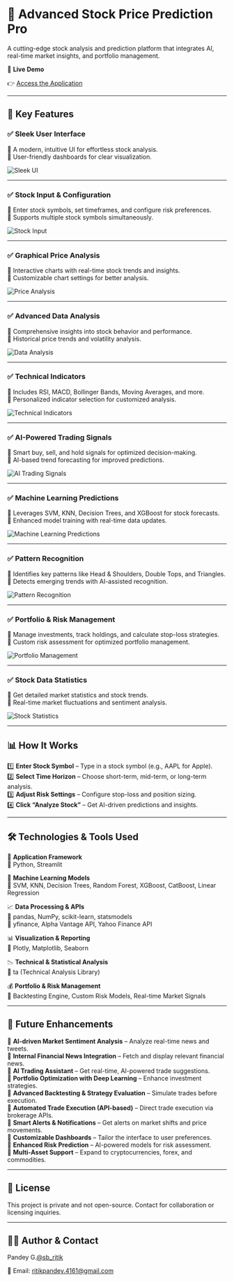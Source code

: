# 🔮 Advanced Stock Price Prediction Pro

A cutting-edge stock analysis and prediction platform that integrates AI, real-time market insights, and portfolio management.

🚀 **Live Demo**

👉 [Access the Application](https://stock-prediction-pro.onrender.com/)

---

## 🌟 Key Features

### ✅ Sleek User Interface
📌 A modern, intuitive UI for effortless stock analysis.  
📌 User-friendly dashboards for clear visualization.

![Sleek UI](images/sleek_ui_screenshot.png)

---

### ✅ Stock Input & Configuration
📌 Enter stock symbols, set timeframes, and configure risk preferences.  
📌 Supports multiple stock symbols simultaneously.

![Stock Input](images/stock_input_screenshot.png)

---

### ✅ Graphical Price Analysis
📌 Interactive charts with real-time stock trends and insights.  
📌 Customizable chart settings for better analysis.

![Price Analysis](images/price_analysis_screenshot.png)

---

### ✅ Advanced Data Analysis
📌 Comprehensive insights into stock behavior and performance.  
📌 Historical price trends and volatility analysis.

![Data Analysis](images/data_analysis_screenshot.png)

---

### ✅ Technical Indicators
📌 Includes RSI, MACD, Bollinger Bands, Moving Averages, and more.  
📌 Personalized indicator selection for customized analysis.

![Technical Indicators](images/technical_indicators_screenshot.png)

---

### ✅ AI-Powered Trading Signals
📌 Smart buy, sell, and hold signals for optimized decision-making.  
📌 AI-based trend forecasting for improved predictions.

![AI Trading Signals](images/ai_trading_signal_screenshot.png)

---

### ✅ Machine Learning Predictions
📌 Leverages SVM, KNN, Decision Trees, and XGBoost for stock forecasts.  
📌 Enhanced model training with real-time data updates.

![Machine Learning Predictions](images/ml_predictions_screenshot.png)

---

### ✅ Pattern Recognition
📌 Identifies key patterns like Head & Shoulders, Double Tops, and Triangles.  
📌 Detects emerging trends with AI-assisted recognition.

![Pattern Recognition](images/pattern_recognition_screenshot.png)

---

### ✅ Portfolio & Risk Management
📌 Manage investments, track holdings, and calculate stop-loss strategies.  
📌 Custom risk assessment for optimized portfolio management.

![Portfolio Management](images/portfolio_management_screenshot.png)

---

### ✅ Stock Data Statistics
📌 Get detailed market statistics and stock trends.  
📌 Real-time market fluctuations and sentiment analysis.

![Stock Statistics](images/stock_statistics_screenshot.png)

---

## 📊 How It Works

1️⃣ **Enter Stock Symbol** – Type in a stock symbol (e.g., AAPL for Apple).  
2️⃣ **Select Time Horizon** – Choose short-term, mid-term, or long-term analysis.  
3️⃣ **Adjust Risk Settings** – Configure stop-loss and position sizing.  
4️⃣ **Click “Analyze Stock”** – Get AI-driven predictions and insights.

---

## 🛠 Technologies & Tools Used

🚀 **Application Framework**  
🔹 Python, Streamlit

🤖 **Machine Learning Models**  
🔹 SVM, KNN, Decision Trees, Random Forest, XGBoost, CatBoost, Linear Regression

📈 **Data Processing & APIs**  
🔹 pandas, NumPy, scikit-learn, statsmodels  
🔹 yfinance, Alpha Vantage API, Yahoo Finance API

📊 **Visualization & Reporting**  
🔹 Plotly, Matplotlib, Seaborn

📉 **Technical & Statistical Analysis**  
🔹 ta (Technical Analysis Library)

💰 **Portfolio & Risk Management**  
🔹 Backtesting Engine, Custom Risk Models, Real-time Market Signals

---

## 🔄 Future Enhancements

🔹 **AI-driven Market Sentiment Analysis** – Analyze real-time news and tweets.  
🔹 **Internal Financial News Integration** – Fetch and display relevant financial news.  
🔹 **AI Trading Assistant** – Get real-time, AI-powered trade suggestions.  
🔹 **Portfolio Optimization with Deep Learning** – Enhance investment strategies.  
🔹 **Advanced Backtesting & Strategy Evaluation** – Simulate trades before execution.  
🔹 **Automated Trade Execution (API-based)** – Direct trade execution via brokerage APIs.  
🔹 **Smart Alerts & Notifications** – Get alerts on market shifts and price movements.  
🔹 **Customizable Dashboards** – Tailor the interface to user preferences.  
🔹 **Enhanced Risk Prediction** – AI-powered models for risk assessment.  
🔹 **Multi-Asset Support** – Expand to cryptocurrencies, forex, and commodities.

---

## 📜 License

This project is private and not open-source. Contact for collaboration or licensing inquiries.

---

## 👨‍💻 Author & Contact

Pandey G.[@sb_ritik](https://www.instagram.com/sb_ritik/)

📧 Email: ritikpandey.4161@gmail.com
